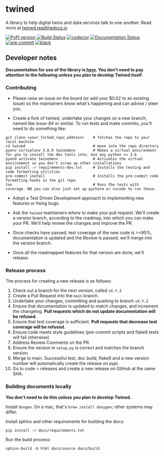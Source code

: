 # twined

A library to help digital twins and data services talk to one another. Read more at [twined.readthedocs.io](https://twined.readthedocs.io)

[![PyPI version](https://badge.fury.io/py/twined.svg)](https://badge.fury.io/py/twined)
[![Build Status](https://github.com/octue/twined/workflows/python-ci/badge.svg)](https://github.com/octue/twined)
[![codecov](https://codecov.io/gh/octue/twined/branch/main/graph/badge.svg)](https://codecov.io/gh/octue/twined)
[![Documentation Status](https://readthedocs.org/projects/twined/badge/?version=latest)](https://twined.readthedocs.io/en/latest/?badge=latest)
[![pre-commit](https://img.shields.io/badge/pre--commit-enabled-brightgreen?logo=pre-commit&logoColor=white)](https://github.com/pre-commit/pre-commit)
[![black](https://img.shields.io/badge/code%20style-black-000000.svg)](https://github.com/ambv/black)

## Developer notes

**Documentation for use of the library is [here](https://twined.readthedocs.io). You don't need to pay attention to the following unless you plan to develop Twined itself.**

### Contributing

- Please raise an issue on the board (or add your $0.02 to an existing issue) so the maintainers know
what's happening and can advise / steer you.

- Create a fork of twined, undertake your changes on a new branch, named like *issue-84* or similar. To run tests and make commits,
you'll need to do something like:
```
git clone <your_forked_repo_address>    # fetches the repo to your local machine
cd twined                               # move into the repo directory
pyenv virtualenv 3.6.9 twinedenv        # Makes a virtual environment for you to install the dev tools into. Use any python >= 3.6
pyend activate twinedenv                # Activates the virtual environment so you don't screw up other installations
pip install -r requirements-dev.txt     # Installs the testing and code formatting utilities
pre-commit install                      # Installs the pre-commit code formatting hooks in the git repo
tox                                     # Runs the tests with coverage. NB you can also just set up pycharm or vscode to run these.
```

- Adopt a Test Driven Development approach to implementing new features or fixing bugs.

- Ask the `twined` maintainers *where* to make your pull request. We'll create a version branch, according to the
roadmap, into which you can make your PR. We'll help review the changes and improve the PR.

- Once checks have passed, test coverage of the new code is >=95%, documentation is updated and the Review is passed, we'll merge into the version branch.

- Once all the roadmapped features for that version are done, we'll release.


### Release process

The process for creating a new release is as follows:

1. Check out a branch for the next version, called `vX.Y.Z`
2. Create a Pull Request into the `main` branch.
3. Undertake your changes, committing and pushing to branch `vX.Y.Z`
4. Ensure that documentation is updated to match changes, and increment the changelog. **Pull requests which do not update documentation will be refused.**
5. Ensure that test coverage is sufficient. **Pull requests that decrease test coverage will be refused.**
6. Ensure code meets style guidelines (pre-commit scripts and flake8 tests will fail otherwise)
7. Address Review Comments on the PR
8. Ensure the version in `setup.py` is correct and matches the branch version.
9. Merge to main. Successful test, doc build, flake8 and a new version number will automatically create the release on pypi.
10. Go to code > releases and create a new release on GitHub at the same SHA.


### Building documents locally

**You don't need to do this unless you plan to develop Twined.**

Install `doxgen`. On a mac, that's `brew install doxygen`; other systems may differ.

Install sphinx and other requirements for building the docs:
```
pip install -r docs/requirements.txt
```

Run the build process:
```
sphinx-build -b html docs/source docs/build
```
